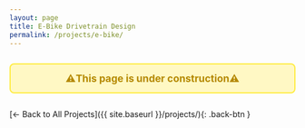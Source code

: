 ```yaml
---
layout: page
title: E-Bike Drivetrain Design
permalink: /projects/e-bike/
---
```

<!-- Under Construction -->
<div style="display: flex; align-items: center; justify-content: center; gap: 12px; background-color: #fff8c4; padding: 1em; border: 2px solid #ffec3d; border-radius: 8px; margin: 2em 0;">
  <strong style="font-size: 1.25em; color: #b58900;">⚠️This page is under construction⚠️</strong>
</div>

[← Back to All Projects]({{ site.baseurl }}/projects/){: .back-btn }

<style>
.back-btn {
  display: inline-block;
  margin-top: 1em;
  margin-bottom: 2em;
  background-color: #eee;
  color: #333;
  padding: 0.5em 1em;
  border-radius: 8px;
  text-decoration: none;
  font-size: 0.9em;
  transition: background-color 0.2s ease;
}
.back-btn:hover {
  background-color: #ddd;
}
</style>